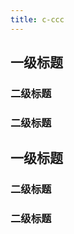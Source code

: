 ```yaml
---
title: c-ccc
---
```

## 			一级标题
###         二级标题 			
### 		二级标题
## 			一级标题
###         二级标题 			
### 		二级标题